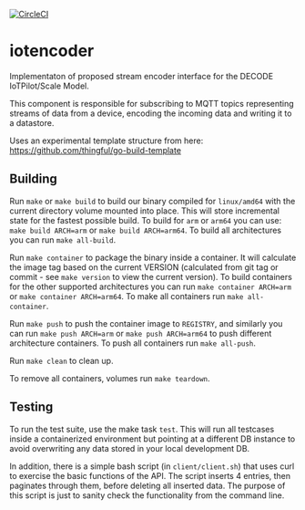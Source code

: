 [![CircleCI](https://circleci.com/gh/DECODEproject/iotencoder.svg?style=svg)](https://circleci.com/gh/DECODEproject/iotencoder)

# iotencoder

Implementaton of proposed stream encoder interface for the DECODE
IoTPilot/Scale Model.

This component is responsible for subscribing to MQTT topics representing
streams of data from a device, encoding the incoming data and writing it to a
datastore.

Uses an experimental template structure from here:
https://github.com/thingful/go-build-template

## Building

Run `make` or `make build` to build our binary compiled for `linux/amd64`
with the current directory volume mounted into place. This will store
incremental state for the fastest possible build. To build for `arm` or
`arm64` you can use: `make build ARCH=arm` or `make build ARCH=arm64`. To
build all architectures you can run `make all-build`.

Run `make container` to package the binary inside a container. It will
calculate the image tag based on the current VERSION (calculated from git tag
or commit - see `make version` to view the current version). To build
containers for the other supported architectures you can run
`make container ARCH=arm` or `make container ARCH=arm64`. To make all
containers run `make all-container`.

Run `make push` to push the container image to `REGISTRY`, and similarly you
can run `make push ARCH=arm` or `make push ARCH=arm64` to push different
architecture containers. To push all containers run `make all-push`.

Run `make clean` to clean up.

To remove all containers, volumes run `make teardown`.

## Testing

To run the test suite, use the make task `test`. This will run all testcases
inside a containerized environment but pointing at a different DB instance to
avoid overwriting any data stored in your local development DB.

In addition, there is a simple bash script (in `client/client.sh`) that uses
curl to exercise the basic functions of the API. The script inserts 4
entries, then paginates through them, before deleting all inserted data. The
purpose of this script is just to sanity check the functionality from the
command line.
